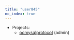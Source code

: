 ```yaml
---
title: "user845"
no_index: true
---
```


* Projects:
  * [ocmysqlprotocol](/projects/ocmysqlprotocol/) (admin)
